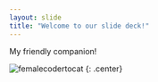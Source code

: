 ```yaml
---
layout: slide
title: "Welcome to our slide deck!"
---
```


My friendly companion!

![femalecodertocat](https://octodex.github.com/images/femalecodertocat.png)
{: .center}

